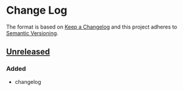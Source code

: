 Change Log
==========

The format is based on [Keep a Changelog] and this project adheres to
[Semantic Versioning].

[Unreleased]
------------

### Added

-   changelog

  [Keep a Changelog]: http://keepachangelog.com/
  [Semantic Versioning]: http://semver.org/
  [Unreleased]: https://github.com/binaryphile/rubsh/compare/v0.6.3...v10.10
